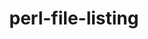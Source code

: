 ---
title: "perl-file-listing"
layout: cache
categories: [package, develop-2025-01-19]
meta: {"versions": ["6.16"], "compilers": ["gcc@=11.1.0", "gcc@=11.4.0"], "oss": ["ubuntu20.04", "ubuntu22.04"], "platforms": ["linux"], "targets": ["x86_64_v3"], "stacks": ["data-vis-sdk", "e4s", "hep", "root"], "num_specs": 2, "num_specs_by_stack": {"root": 2, "data-vis-sdk": 1, "hep": 1, "e4s": 1}}
spec_details: [{"hash": "vgmsde5ks7uumlla5lniuwodpepswk7k", "compiler": "gcc@=11.1.0", "versions": ["6.16"], "os": "ubuntu20.04", "platform": "linux", "target": "x86_64_v3", "variants": ["build_system=perl"], "stacks": ["root", "data-vis-sdk"], "size": "-", "tarball": "https://binaries.spack.io/develop-2025-01-19/build_cache/linux-ubuntu20.04-x86_64_v3/gcc-11.1.0/perl-file-listing-6.16/linux-ubuntu20.04-x86_64_v3-gcc-11.1.0-perl-file-listing-6.16-vgmsde5ks7uumlla5lniuwodpepswk7k.spack"}, {"hash": "4zemyni5b663sdc4qjtfop5lpi76g5sa", "compiler": "gcc@=11.4.0", "versions": ["6.16"], "os": "ubuntu22.04", "platform": "linux", "target": "x86_64_v3", "variants": ["build_system=perl"], "stacks": ["hep", "e4s", "root"], "size": "-", "tarball": "https://binaries.spack.io/develop-2025-01-19/build_cache/linux-ubuntu22.04-x86_64_v3/gcc-11.4.0/perl-file-listing-6.16/linux-ubuntu22.04-x86_64_v3-gcc-11.4.0-perl-file-listing-6.16-4zemyni5b663sdc4qjtfop5lpi76g5sa.spack"}]
---
